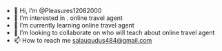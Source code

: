 - 👋 Hi, I’m @Pleasures12082000
- 👀 I’m interested in . online travel agent
- 🌱 I’m currently learning online travel agent
- 💞️ I’m looking to collaborate on who will teach about online travel agent
- 📫 How to reach me salauqudus484@gmail.com

<!---
Pleasures12082000/Pleasures12082000 is a ✨ special ✨ repository because its `README.md` (this file) appears on your GitHub profile.
You can click the Preview link to take a look at your changes.
--->
